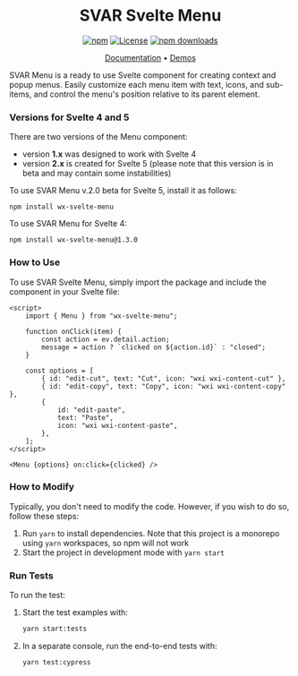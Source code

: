 <div align="center">
	
# SVAR Svelte Menu

[![npm](https://img.shields.io/npm/v/wx-svelte-menu.svg)](https://www.npmjs.com/package/wx-svelte-menu)
[![License](https://img.shields.io/github/license/svar-widgets/menu)](https://github.com/svar-widgets/menu/blob/main/license.txt)
[![npm downloads](https://img.shields.io/npm/dm/wx-svelte-menu.svg)](https://www.npmjs.com/package/wx-svelte-menu)

</div>

<div align="center">

[Documentation](https://docs.svar.dev/svelte/core/category/menu) • [Demos](https://docs.svar.dev/svelte/core/samples-menu/#/bar/willow)

</div>


SVAR Menu is a ready to use Svelte component for creating context and popup menus. Easily customize each menu item with text, icons, and sub-items, and control the menu's position relative to its parent element.

### Versions for Svelte 4 and 5

There are two versions of the Menu component: 
- version **1.x** was designed to work with Svelte 4
- version **2.x** is created for Svelte 5 (please note that this version is in beta and may contain some instabilities)

To use SVAR Menu v.2.0 beta for Svelte 5, install it as follows:

```
npm install wx-svelte-menu
```

To use SVAR Menu for Svelte 4:

```
npm install wx-svelte-menu@1.3.0
```

### How to Use

To use SVAR Svelte Menu, simply import the package and include the component in your Svelte file:

```svelte
<script>
	import { Menu } from "wx-svelte-menu";

	function onClick(item) {
		const action = ev.detail.action;
		message = action ? `clicked on ${action.id}` : "closed";
	}

	const options = [
		{ id: "edit-cut", text: "Cut", icon: "wxi wxi-content-cut" },
		{ id: "edit-copy", text: "Copy", icon: "wxi wxi-content-copy" },
		{
			id: "edit-paste",
			text: "Paste",
			icon: "wxi wxi-content-paste",
		},
	];
</script>

<Menu {options} on:click={clicked} />
```

### How to Modify

Typically, you don't need to modify the code. However, if you wish to do so, follow these steps:

1. Run `yarn` to install dependencies. Note that this project is a monorepo using `yarn` workspaces, so npm will not work
2. Start the project in development mode with `yarn start`

### Run Tests

To run the test:

1. Start the test examples with:
    ```sh
    yarn start:tests
    ```
2. In a separate console, run the end-to-end tests with:
    ```sh
    yarn test:cypress
    ```
